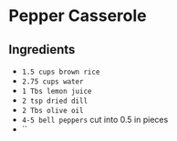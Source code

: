 # Pepper Casserole

## Ingredients

- `1.5 cups brown rice`
- `2.75 cups water`
- `1 Tbs lemon juice`
- `2 tsp dried dill`
- `2 Tbs olive oil`
- `4-5 bell peppers` cut into 0.5 in pieces
- ``